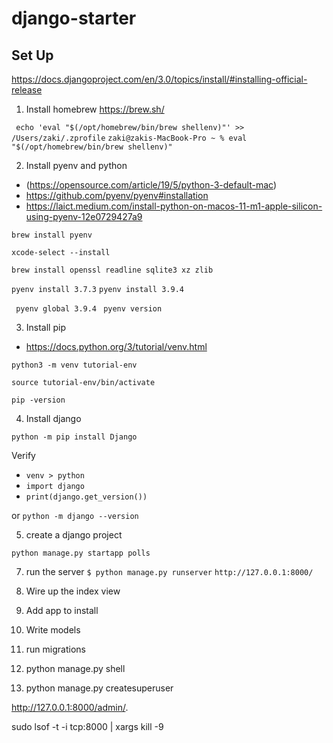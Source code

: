 # django-starter

## Set Up 

https://docs.djangoproject.com/en/3.0/topics/install/#installing-official-release

1. Install homebrew https://brew.sh/

` echo 'eval "$(/opt/homebrew/bin/brew shellenv)"' >> /Users/zaki/.zprofile`
`zaki@zakis-MacBook-Pro ~ % eval "$(/opt/homebrew/bin/brew shellenv)"`

2. Install pyenv and python
- (https://opensource.com/article/19/5/python-3-default-mac) 
- https://github.com/pyenv/pyenv#installation
- https://laict.medium.com/install-python-on-macos-11-m1-apple-silicon-using-pyenv-12e0729427a9

`brew install pyenv`

`xcode-select --install`

`brew install openssl readline sqlite3 xz zlib`

`pyenv install 3.7.3`
`pyenv install 3.9.4`

` pyenv global 3.9.4`
` pyenv version`

3. Install pip 
- https://docs.python.org/3/tutorial/venv.html

`python3 -m venv tutorial-env`

`source tutorial-env/bin/activate`

`pip -version` 


4. Install django 

`python -m pip install Django`

Verify  
- `venv > python`
- `import django`
- `print(django.get_version())`

or `python -m django --version`


5. create a django project 

`python manage.py startapp polls`
  
7. run the server 
`$ python manage.py runserver`
`http://127.0.0.1:8000/`

8. Wire up the index view 
9. Add app to install 
11. Write models
12.  run migrations
13.  python manage.py shell
14.  python manage.py createsuperuser

 http://127.0.0.1:8000/admin/.
 
 
 sudo lsof -t -i tcp:8000 | xargs kill -9
